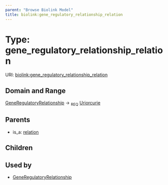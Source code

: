 ```yaml
---
parent: "Browse Biolink Model"
title: biolink:gene_regulatory_relationship_relation
---
```


# Type: gene_regulatory_relationship_relation




URI: [biolink:gene_regulatory_relationship_relation](https://w3id.org/biolink/vocab/gene_regulatory_relationship_relation)


## Domain and Range

[GeneRegulatoryRelationship](GeneRegulatoryRelationship.md) ->  <sub>REQ</sub> [Uriorcurie](types/Uriorcurie.md)

## Parents

 *  is_a: [relation](relation.md)

## Children


## Used by

 * [GeneRegulatoryRelationship](GeneRegulatoryRelationship.md)
